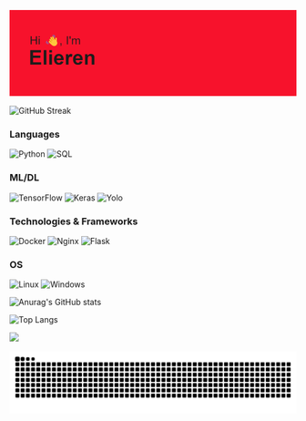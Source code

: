 ![](header.png)

![GitHub Streak](https://github-readme-streak-stats.herokuapp.com/?user=Elieren&theme=dark)

### Languages
![Python](https://img.shields.io/badge/python-black?style=for-the-badge&logo=python)
![SQL](https://img.shields.io/badge/SQL-black?style=for-the-badge&logo=mysql)

### ML/DL
![TensorFlow](https://img.shields.io/badge/TensorFlow-black.svg?style=for-the-badge&logo=TensorFlow)
![Keras](https://img.shields.io/badge/Keras-black.svg?style=for-the-badge&logo=Keras&logoColor=red)
![Yolo](https://img.shields.io/badge/yolo-black.svg?style=for-the-badge&logo=yolo)

### Technologies & Frameworks
![Docker](https://img.shields.io/badge/docker-black?style=for-the-badge&logo=docker)
![Nginx](https://img.shields.io/badge/nginx-black.svg?style=for-the-badge&logo=nginx&logoColor=green)
![Flask](https://img.shields.io/badge/flask-%23000.svg?style=for-the-badge&logo=flask&logoColor=white)

### OS
![Linux](https://img.shields.io/badge/linux-black?style=for-the-badge&logo=Linux)
![Windows](https://img.shields.io/badge/Windows-black?style=for-the-badge&logo=Windows&logoColor=blue)

![Anurag's GitHub stats](https://github-readme-stats.vercel.app/api?username=Elieren&theme=dark)

![Top Langs](https://github-readme-stats.vercel.app/api/top-langs/?username=Elieren&layout=compact&theme=dark)

![](https://github-profile-summary-cards.vercel.app/api/cards/profile-details?username=Elieren&theme=dark)

![snake gif](https://raw.githubusercontent.com/Elieren/Elieren/output/github-contribution-grid-snake-dark.svg)
